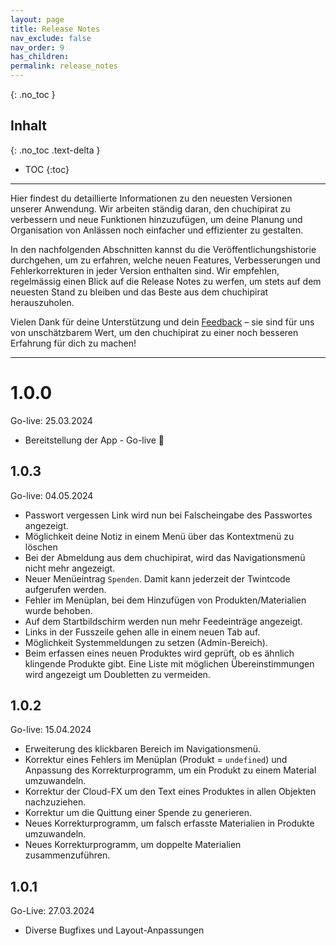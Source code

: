 ```yaml
---
layout: page
title: Release Notes
nav_exclude: false
nav_order: 9
has_children: 
permalink: release_notes
---
```

{: .no_toc }
## Inhalt
{: .no_toc .text-delta }

- TOC
{:toc}

---

Hier findest du detaillierte Informationen zu den neuesten Versionen unserer Anwendung. Wir arbeiten ständig daran, den chuchipirat zu verbessern und neue Funktionen hinzuzufügen, um deine Planung und Organisation von Anlässen noch einfacher und effizienter zu gestalten.

In den nachfolgenden Abschnitten kannst du die Veröffentlichungshistorie durchgehen, um zu erfahren, welche neuen Features, Verbesserungen und Fehlerkorrekturen in jeder Version enthalten sind. Wir empfehlen, regelmässig einen Blick auf die Release Notes zu werfen, um stets auf dem neuesten Stand zu bleiben und das Beste aus dem chuchipirat herauszuholen.

Vielen Dank für deine Unterstützung und dein [Feedback](mailto:hallo@chuchipirat.ch?subject=Mein%20Feedback%20zum%20chuchipirat) – sie sind für uns von unschätzbarem Wert, um den chuchipirat zu einer noch besseren Erfahrung für dich zu machen!

---

# 1.0.0
Go-live: 25.03.2024
* Bereitstellung der App - Go-live 🎉

## 1.0.3 
Go-live: 04.05.2024
* Passwort vergessen Link wird nun bei Falscheingabe des Passwortes angezeigt.
* Möglichkeit deine Notiz in einem Menü über das Kontextmenü zu löschen
* Bei der Abmeldung aus dem chuchipirat, wird das Navigationsmenü nicht mehr angezeigt.
* Neuer Menüeintrag `Spenden`. Damit kann jederzeit der Twintcode aufgerufen werden. 
* Fehler im Menüplan, bei dem Hinzufügen von Produkten/Materialien wurde behoben.
* Auf dem Startbildschirm werden nun mehr Feedeinträge angezeigt.
* Links in der Fusszeile gehen alle in einem neuen Tab auf. 
* Möglichkeit Systemmeldungen zu setzen (Admin-Bereich).
* Beim erfassen eines neuen Produktes wird geprüft, ob es ähnlich klingende Produkte gibt. Eine Liste mit möglichen Übereinstimmungen wird angezeigt um Doubletten zu vermeiden.

## 1.0.2
Go-live: 15.04.2024
* Erweiterung des klickbaren Bereich im Navigationsmenü.
* Korrektur eines Fehlers im Menüplan (Produkt = `undefined`) und Anpassung des Korrekturprogramm, um ein Produkt zu einem Material umzuwandeln.
* Korrektur der Cloud-FX um den Text eines Produktes in allen Objekten nachzuziehen. 
* Korrektur um die Quittung einer Spende zu generieren.
* Neues Korrekturprogramm, um falsch erfasste Materialien in Produkte umzuwandeln.
* Neues Korrekturprogramm, um doppelte Materialien zusammenzuführen. 

## 1.0.1
Go-Live: 27.03.2024
* Diverse Bugfixes und Layout-Anpassungen


